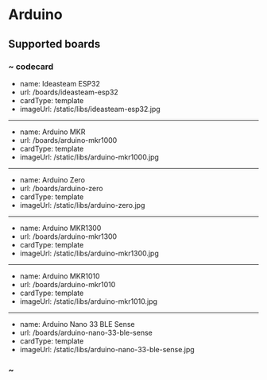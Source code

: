 # Arduino

## Supported boards

### ~ codecard

* name: Ideasteam ESP32
* url: /boards/ideasteam-esp32
* cardType: template
* imageUrl: /static/libs/ideasteam-esp32.jpg

---

* name: Arduino MKR
* url: /boards/arduino-mkr1000
* cardType: template
* imageUrl: /static/libs/arduino-mkr1000.jpg

---

* name: Arduino Zero
* url: /boards/arduino-zero
* cardType: template
* imageUrl: /static/libs/arduino-zero.jpg

---

* name: Arduino MKR1300
* url: /boards/arduino-mkr1300
* cardType: template
* imageUrl: /static/libs/arduino-mkr1300.jpg

---

* name: Arduino MKR1010
* url: /boards/arduino-mkr1010
* cardType: template
* imageUrl: /static/libs/arduino-mkr1010.jpg

---

* name: Arduino Nano 33 BLE Sense
* url: /boards/arduino-nano-33-ble-sense
* cardType: template
* imageUrl: /static/libs/arduino-nano-33-ble-sense.jpg

### ~

